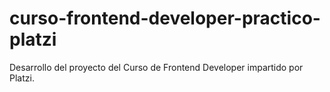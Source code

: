 # curso-frontend-developer-practico-platzi
Desarrollo del proyecto del Curso de Frontend Developer impartido por Platzi. 
